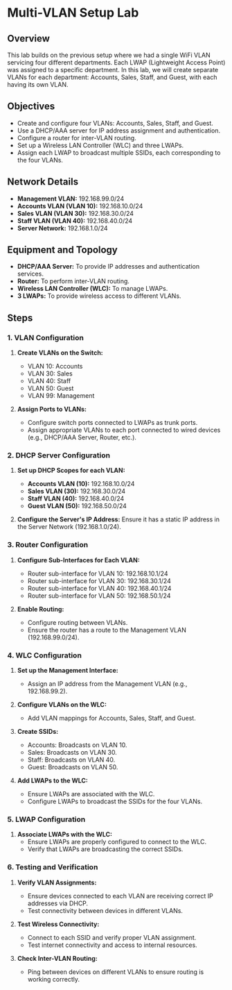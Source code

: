 # Multi-VLAN Setup Lab

## Overview
This lab builds on the previous setup where we had a single WiFi VLAN servicing four different departments. Each LWAP (Lightweight Access Point) was assigned to a specific department. In this lab, we will create separate VLANs for each department: Accounts, Sales, Staff, and Guest, with each having its own VLAN.

## Objectives
- Create and configure four VLANs: Accounts, Sales, Staff, and Guest.
- Use a DHCP/AAA server for IP address assignment and authentication.
- Configure a router for inter-VLAN routing.
- Set up a Wireless LAN Controller (WLC) and three LWAPs.
- Assign each LWAP to broadcast multiple SSIDs, each corresponding to the four VLANs.

## Network Details
- **Management VLAN:** 192.168.99.0/24
- **Accounts VLAN (VLAN 10):** 192.168.10.0/24
- **Sales VLAN (VLAN 30):** 192.168.30.0/24
- **Staff VLAN (VLAN 40):** 192.168.40.0/24
- **Server Network:** 192.168.1.0/24

## Equipment and Topology
- **DHCP/AAA Server:** To provide IP addresses and authentication services.
- **Router:** To perform inter-VLAN routing.
- **Wireless LAN Controller (WLC):** To manage LWAPs.
- **3 LWAPs:** To provide wireless access to different VLANs.

## Steps

### 1. VLAN Configuration
1. **Create VLANs on the Switch:**
   - VLAN 10: Accounts
   - VLAN 30: Sales
   - VLAN 40: Staff
   - VLAN 50: Guest
   - VLAN 99: Management

2. **Assign Ports to VLANs:**
   - Configure switch ports connected to LWAPs as trunk ports.
   - Assign appropriate VLANs to each port connected to wired devices (e.g., DHCP/AAA Server, Router, etc.).

### 2. DHCP Server Configuration
1. **Set up DHCP Scopes for each VLAN:**
   - **Accounts VLAN (10):** 192.168.10.0/24
   - **Sales VLAN (30):** 192.168.30.0/24
   - **Staff VLAN (40):** 192.168.40.0/24
   - **Guest VLAN (50):** 192.168.50.0/24

2. **Configure the Server's IP Address:** Ensure it has a static IP address in the Server Network (192.168.1.0/24).

### 3. Router Configuration
1. **Configure Sub-Interfaces for Each VLAN:**
   - Router sub-interface for VLAN 10: 192.168.10.1/24
   - Router sub-interface for VLAN 30: 192.168.30.1/24
   - Router sub-interface for VLAN 40: 192.168.40.1/24
   - Router sub-interface for VLAN 50: 192.168.50.1/24

2. **Enable Routing:**
   - Configure routing between VLANs.
   - Ensure the router has a route to the Management VLAN (192.168.99.0/24).

### 4. WLC Configuration
1. **Set up the Management Interface:**
   - Assign an IP address from the Management VLAN (e.g., 192.168.99.2).

2. **Configure VLANs on the WLC:**
   - Add VLAN mappings for Accounts, Sales, Staff, and Guest.

3. **Create SSIDs:**
   - Accounts: Broadcasts on VLAN 10.
   - Sales: Broadcasts on VLAN 30.
   - Staff: Broadcasts on VLAN 40.
   - Guest: Broadcasts on VLAN 50.

4. **Add LWAPs to the WLC:**
   - Ensure LWAPs are associated with the WLC.
   - Configure LWAPs to broadcast the SSIDs for the four VLANs.

### 5. LWAP Configuration
1. **Associate LWAPs with the WLC:**
   - Ensure LWAPs are properly configured to connect to the WLC.
   - Verify that LWAPs are broadcasting the correct SSIDs.

### 6. Testing and Verification
1. **Verify VLAN Assignments:**
   - Ensure devices connected to each VLAN are receiving correct IP addresses via DHCP.
   - Test connectivity between devices in different VLANs.

2. **Test Wireless Connectivity:**
   - Connect to each SSID and verify proper VLAN assignment.
   - Test internet connectivity and access to internal resources.

3. **Check Inter-VLAN Routing:**
   - Ping between devices on different VLANs to ensure routing is working correctly.
